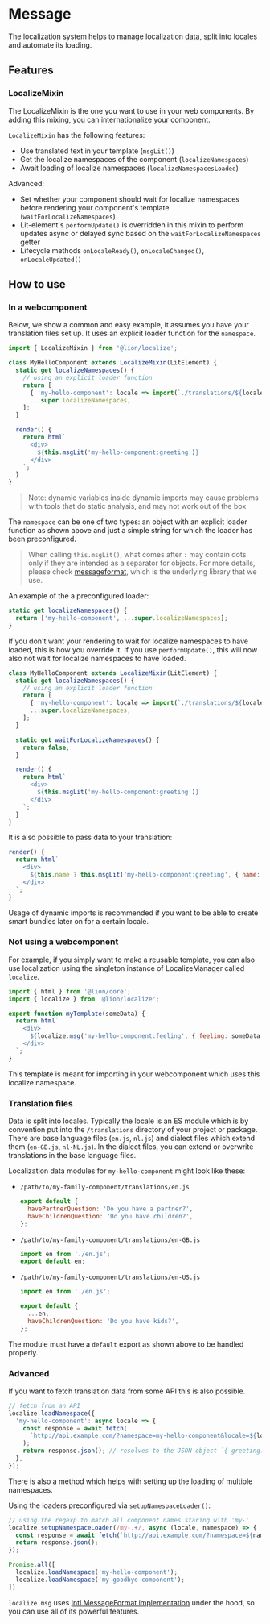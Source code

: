 # Message

The localization system helps to manage localization data, split into locales and automate its loading.

## Features

### LocalizeMixin

The LocalizeMixin is the one you want to use in your web components. By adding this mixing, you can internationalize your component.

`LocalizeMixin` has the following features:

- Use translated text in your template (`msgLit()`)
- Get the localize namespaces of the component (`localizeNamespaces`)
- Await loading of localize namespaces (`localizeNamespacesLoaded`)

Advanced:

- Set whether your component should wait for localize namespaces before rendering your component's template (`waitForLocalizeNamespaces`)
- Lit-element's `performUpdate()` is overridden in this mixin to perform updates async or delayed sync based on the `waitForLocalizeNamespaces` getter
- Lifecycle methods `onLocaleReady()`, `onLocaleChanged()`, `onLocaleUpdated()`

## How to use

### In a webcomponent

Below, we show a common and easy example, it assumes you have your translation files set up. It uses an explicit loader function for the `namespace`.

```js
import { LocalizeMixin } from '@lion/localize';

class MyHelloComponent extends LocalizeMixin(LitElement) {
  static get localizeNamespaces() {
    // using an explicit loader function
    return [
      { 'my-hello-component': locale => import(`./translations/${locale}.js`) }
      ...super.localizeNamespaces,
    ];
  }

  render() {
    return html`
      <div>
        ${this.msgLit('my-hello-component:greeting')}
      </div>
    `;
  }
}
```

> Note: dynamic variables inside dynamic imports may cause problems with tools that do static analysis, and may not work out of the box

The `namespace` can be one of two types: an object with an explicit loader function as shown above and just a simple string for which the loader has been preconfigured.

> When calling `this.msgLit()`, what comes after `:` may contain dots only if they are intended as a separator for objects. For more details, please check [messageformat](https://messageformat.github.io/messageformat/), which is the underlying library that we use.

An example of the a preconfigured loader:

```js
static get localizeNamespaces() {
  return ['my-hello-component', ...super.localizeNamespaces];
}
```

If you don't want your rendering to wait for localize namespaces to have loaded, this is how you override it. If you use `performUpdate()`, this will now also not wait for localize namespaces to have loaded.

```js
class MyHelloComponent extends LocalizeMixin(LitElement) {
  static get localizeNamespaces() {
    // using an explicit loader function
    return [
      { 'my-hello-component': locale => import(`./translations/${locale}.js`) },
      ...super.localizeNamespaces,
    ];
  }

  static get waitForLocalizeNamespaces() {
    return false;
  }

  render() {
    return html`
      <div>
        ${this.msgLit('my-hello-component:greeting')}
      </div>
    `;
  }
}
```

It is also possible to pass data to your translation:

```js
render() {
  return html`
    <div>
      ${this.name ? this.msgLit('my-hello-component:greeting', { name: this.name }) : ''}
    </div>
  `;
}
```

Usage of dynamic imports is recommended if you want to be able to create smart bundles later on for a certain locale.

### Not using a webcomponent

For example, if you simply want to make a reusable template, you can also use localization using the singleton instance of LocalizeManager called `localize`.

```js
import { html } from '@lion/core';
import { localize } from '@lion/localize';

export function myTemplate(someData) {
  return html`
    <div>
      ${localize.msg('my-hello-component:feeling', { feeling: someData.feeling })}
    </div>
  `;
}
```

This template is meant for importing in your webcomponent which uses this localize namespace.

### Translation files

Data is split into locales.
Typically the locale is an ES module which is by convention put into the `/translations` directory of your project or package. There are base language files (`en.js`, `nl.js`) and dialect files which extend them (`en-GB.js`, `nl-NL.js`). In the dialect files, you can extend or overwrite translations in the base language files.

Localization data modules for `my-hello-component` might look like these:

- `/path/to/my-family-component/translations/en.js`

  ```js
  export default {
    havePartnerQuestion: 'Do you have a partner?',
    haveChildrenQuestion: 'Do you have children?',
  };
  ```

- `/path/to/my-family-component/translations/en-GB.js`

  ```js
  import en from './en.js';
  export default en;
  ```

- `/path/to/my-family-component/translations/en-US.js`

  ```js
  import en from './en.js';

  export default {
    ...en,
    haveChildrenQuestion: 'Do you have kids?',
  };
  ```

The module must have a `default` export as shown above to be handled properly.

### Advanced

If you want to fetch translation data from some API this is also possible.

```js
// fetch from an API
localize.loadNamespace({
  'my-hello-component': async locale => {
    const response = await fetch(
      `http://api.example.com/?namespace=my-hello-component&locale=${locale}`,
    );
    return response.json(); // resolves to the JSON object `{ greeting: 'Hallo {name}!' }`
  },
});
```

There is also a method which helps with setting up the loading of multiple namespaces.

Using the loaders preconfigured via `setupNamespaceLoader()`:

```js
// using the regexp to match all component names staring with 'my-'
localize.setupNamespaceLoader(/my-.+/, async (locale, namespace) => {
  const response = await fetch(`http://api.example.com/?namespace=${namespace}&locale=${locale}`);
  return response.json();
});

Promise.all([
  localize.loadNamespace('my-hello-component');
  localize.loadNamespace('my-goodbye-component');
])
```

`localize.msg` uses [Intl MessageFormat implementation](https://www.npmjs.com/package/message-format) under the hood, so you can use all of its powerful features.
